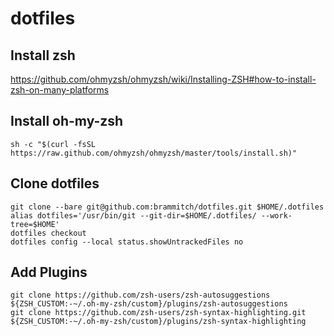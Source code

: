 # dotfiles

## Install zsh
https://github.com/ohmyzsh/ohmyzsh/wiki/Installing-ZSH#how-to-install-zsh-on-many-platforms


## Install oh-my-zsh
```
sh -c "$(curl -fsSL https://raw.github.com/ohmyzsh/ohmyzsh/master/tools/install.sh)"
```

## Clone dotfiles
```
git clone --bare git@github.com:brammitch/dotfiles.git $HOME/.dotfiles
alias dotfiles='/usr/bin/git --git-dir=$HOME/.dotfiles/ --work-tree=$HOME'
dotfiles checkout
dotfiles config --local status.showUntrackedFiles no
```

## Add Plugins
```
git clone https://github.com/zsh-users/zsh-autosuggestions ${ZSH_CUSTOM:-~/.oh-my-zsh/custom}/plugins/zsh-autosuggestions
git clone https://github.com/zsh-users/zsh-syntax-highlighting.git ${ZSH_CUSTOM:-~/.oh-my-zsh/custom}/plugins/zsh-syntax-highlighting
```
